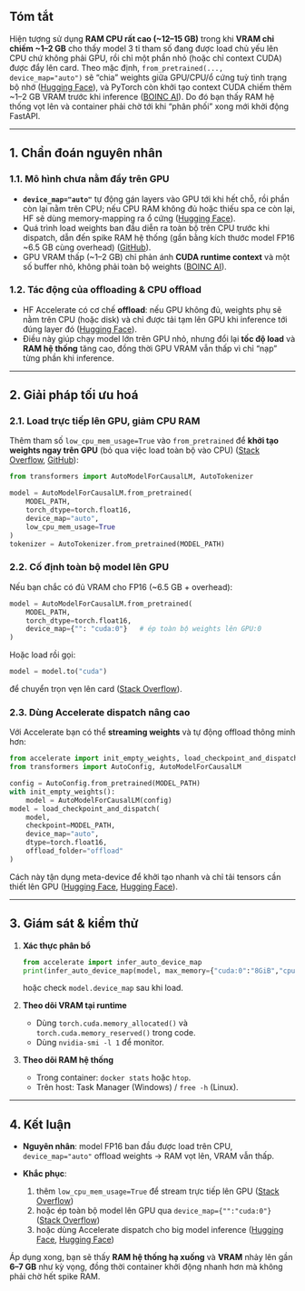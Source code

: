 ## Tóm tắt

Hiện tượng sử dụng **RAM CPU rất cao (\~12–15 GB)** trong khi **VRAM chỉ chiếm \~1–2 GB** cho thấy model 3 tỉ tham số đang được load chủ yếu lên CPU chứ không phải GPU, rồi chỉ một phần nhỏ (hoặc chỉ context CUDA) được đẩy lên card. Theo mặc định, `from_pretrained(..., device_map="auto")` sẽ “chia” weights giữa GPU/CPU/ổ cứng tuỳ tình trạng bộ nhớ ([Hugging Face][1]), và PyTorch còn khởi tạo context CUDA chiếm thêm \~1–2 GB VRAM trước khi inference ([BOINC AI][2]). Do đó bạn thấy RAM hệ thống vọt lên và container phải chờ tới khi “phân phối” xong mới khởi động FastAPI.

---

## 1. Chẩn đoán nguyên nhân

### 1.1. Mô hình chưa nằm đầy trên GPU

* **`device_map="auto"`** tự động gán layers vào GPU tới khi hết chỗ, rồi phần còn lại nằm trên CPU; nếu CPU RAM không đủ hoặc thiếu spa ce còn lại, HF sẽ dùng memory-mapping ra ổ cứng ([Hugging Face][1]).
* Quá trình load weights ban đầu diễn ra toàn bộ trên CPU trước khi dispatch, dẫn đến spike RAM hệ thống (gần bằng kích thước model FP16 \~6.5 GB cùng overhead) ([GitHub][3]).
* GPU VRAM thấp (\~1–2 GB) chỉ phản ánh **CUDA runtime context** và một số buffer nhỏ, không phải toàn bộ weights ([BOINC AI][2]).

### 1.2. Tác động của offloading & CPU offload

* HF Accelerate có cơ chế **offload**: nếu GPU không đủ, weights phụ sẽ nằm trên CPU (hoặc disk) và chỉ được tải tạm lên GPU khi inference tới đúng layer đó ([Hugging Face][4]).
* Điều này giúp chạy model lớn trên GPU nhỏ, nhưng đổi lại **tốc độ load** và **RAM hệ thống** tăng cao, đồng thời GPU VRAM vẫn thấp vì chỉ “nạp” từng phần khi inference.

---

## 2. Giải pháp tối ưu hoá

### 2.1. Load trực tiếp lên GPU, giảm CPU RAM

Thêm tham số `low_cpu_mem_usage=True` vào `from_pretrained` để **khởi tạo weights ngay trên GPU** (bỏ qua việc load toàn bộ vào CPU) ([Stack Overflow][5], [GitHub][3]):

```python
from transformers import AutoModelForCausalLM, AutoTokenizer

model = AutoModelForCausalLM.from_pretrained(
    MODEL_PATH,
    torch_dtype=torch.float16,
    device_map="auto",
    low_cpu_mem_usage=True
)
tokenizer = AutoTokenizer.from_pretrained(MODEL_PATH)
```

### 2.2. Cố định toàn bộ model lên GPU

Nếu bạn chắc có đủ VRAM cho FP16 (\~6.5 GB + overhead):

```python
model = AutoModelForCausalLM.from_pretrained(
    MODEL_PATH,
    torch_dtype=torch.float16,
    device_map={"": "cuda:0"}   # ép toàn bộ weights lên GPU:0
)
```

Hoặc load rồi gọi:

```python
model = model.to("cuda")
```

để chuyển trọn vẹn lên card ([Stack Overflow][6]).

### 2.3. Dùng Accelerate dispatch nâng cao

Với Accelerate bạn có thể **streaming weights** và tự động offload thông minh hơn:

```python
from accelerate import init_empty_weights, load_checkpoint_and_dispatch
from transformers import AutoConfig, AutoModelForCausalLM

config = AutoConfig.from_pretrained(MODEL_PATH)
with init_empty_weights():
    model = AutoModelForCausalLM(config)
model = load_checkpoint_and_dispatch(
    model,
    checkpoint=MODEL_PATH,
    device_map="auto",
    dtype=torch.float16,
    offload_folder="offload"
)
```

Cách này tận dụng meta-device để khởi tạo nhanh và chỉ tải tensors cần thiết lên GPU ([Hugging Face][7], [Hugging Face][8]).

---

## 3. Giám sát & kiểm thử

1. **Xác thực phân bổ**

   ```python
   from accelerate import infer_auto_device_map
   print(infer_auto_device_map(model, max_memory={"cuda:0":"8GiB","cpu":"16GiB"}))
   ```

   hoặc check `model.device_map` sau khi load.

2. **Theo dõi VRAM tại runtime**

   * Dùng `torch.cuda.memory_allocated()` và `torch.cuda.memory_reserved()` trong code.
   * Dùng `nvidia-smi -l 1` để monitor.

3. **Theo dõi RAM hệ thống**

   * Trong container: `docker stats` hoặc `htop`.
   * Trên host: Task Manager (Windows) / `free -h` (Linux).

---

## 4. Kết luận

* **Nguyên nhân**: model FP16 ban đầu được load trên CPU, `device_map="auto"` offload weights → RAM vọt lên, VRAM vẫn thấp.
* **Khắc phục**:

  1. thêm `low_cpu_mem_usage=True` để stream trực tiếp lên GPU ([Stack Overflow][5])
  2. hoặc ép toàn bộ model lên GPU qua `device_map={"":"cuda:0"}` ([Stack Overflow][6])
  3. hoặc dùng Accelerate dispatch cho big model inference ([Hugging Face][7], [Hugging Face][8])

Áp dụng xong, bạn sẽ thấy **RAM hệ thống hạ xuống** và **VRAM** nhảy lên gần **6–7 GB** như kỳ vọng, đồng thời container khởi động nhanh hơn mà không phải chờ hết spike RAM.

[1]: https://huggingface.co/docs/accelerate/concept_guides/big_model_inference?utm_source=chatgpt.com "Loading big models into memory - Hugging Face"
[2]: https://boinc-ai.gitbook.io/accelerate/concepts-and-fundamentals/loading-big-models-into-memory?utm_source=chatgpt.com "Loading big models into memory | Accelerate - GitBook"
[3]: https://github.com/huggingface/transformers/issues/21913?utm_source=chatgpt.com "[performance] from_pretrained is still much slower than torch.load and ..."
[4]: https://huggingface.co/docs/diffusers/main/en/optimization/memory?utm_source=chatgpt.com "Reduce memory usage - Hugging Face"
[5]: https://stackoverflow.com/questions/75725818/loading-hugging-face-model-is-taking-too-much-memory?utm_source=chatgpt.com "Loading Hugging face model is taking too much memory"
[6]: https://stackoverflow.com/questions/77713051/why-does-my-device-map-auto-in-transformers-pipline-uses-cpu-only-even-though?utm_source=chatgpt.com "Why does my device_map=\"auto\" in transformers.pipline uses CPU only ..."
[7]: https://huggingface.co/docs/accelerate/package_reference/big_modeling?utm_source=chatgpt.com "Working with large models - Hugging Face"
[8]: https://huggingface.co/docs/accelerate/usage_guides/big_modeling?utm_source=chatgpt.com "Big Model Inference - Hugging Face"
